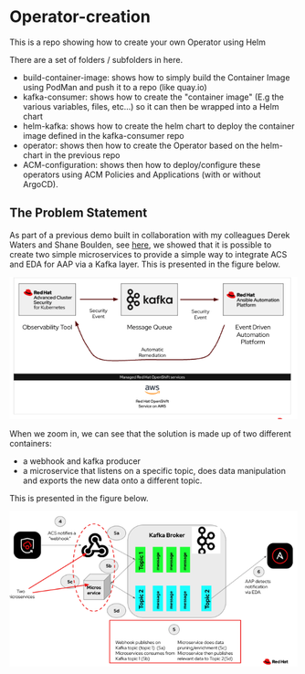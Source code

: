 # Operator-creation
This is a repo showing how to create your own Operator using Helm

There are a set of folders / subfolders in here.

- build-container-image: shows how to simply build the Container Image using PodMan and push it to a repo (like quay.io)
- kafka-consumer: shows how to create the "container image" (E.g the various variables, files, etc...) so it can then be wrapped into a Helm chart
- helm-kafka: shows how to create the helm chart to deploy the container image defined in the kafka-consumer repo
- operator: shows then how to create the Operator based on the helm-chart in the previous repo
- ACM-configuration: shows then how to deploy/configure these operators using ACM Policies and Applications (with or without ArgoCD).



## The Problem Statement

As part of a previous demo built in collaboration with my colleagues Derek Waters and Shane Boulden, see [here](https://github.com/SimonDelord/ACS-Kafka-Demo-), we showed that it is possible to create two simple microservices to provide a simple way to integrate ACS and EDA for AAP via a Kafka layer. This is presented in the figure below.

![Browser](https://github.com/SimonDelord/Operator-creation/blob/main/images/Problem-Statement-Figure-1.png)

When we zoom in, we can see that the solution is made up of two different containers:
 - a webhook and kafka producer
 - a microservice that listens on a specific topic, does data manipulation and exports the new data onto a different topic.

This is presented in the figure below.

![Browser](https://github.com/SimonDelord/Operator-creation/blob/main/images/Problem-Statement-Figure-2.png)
